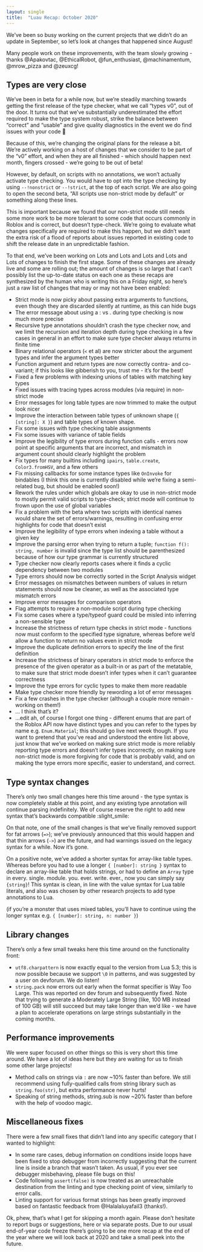 ```yaml
---
layout: single
title:  "Luau Recap: October 2020"
---
```


We’ve been so busy working on the current projects that we didn’t do an update in September, so let’s look at changes that happened since August!

Many people work on these improvements, with the team slowly growing - thanks @Apakovtac, @EthicalRobot, @fun_enthusiast, @machinamentum, @mrow_pizza and @zeuxcg!

## Types are very close

We’ve been in beta for a while now, but we’re steadily marching towards getting the first release of the type checker, what we call “types v0”, out of the door. It turns out that we’ve substantially underestimated the effort required to make the type system robust, strike the balance between “correct” and “usable” and give quality diagnostics in the event we do find issues with your code 🙂

Because of this, we’re changing the original plans for the release a bit. We’re actively working on a host of changes that we consider to be part of the “v0” effort, and when they are all finished - which should happen next month, fingers crossed - we’re going to be out of beta!

However, by default, on scripts with no annotations, we won’t actually activate type checking. You would have to opt into the type checking by using `--!nonstrict` or `--!strict`, at the top of each script. We are also going to open the second beta, “All scripts use non-strict mode by default” or something along these lines.

This is important because we found that our non-strict mode still needs some more work to be more tolerant to some code that occurs commonly in Roblox and is correct, but doesn’t type-check. We’re going to evaluate what changes specifically are required to make this happen, but we didn’t want the extra risk of a flood of reports about issues reported in existing code to shift the release date in an unpredictable fashion.

To that end, we’ve been working on Lots and Lots and Lots and Lots and Lots of changes to finish the first stage. Some of these changes are already live and some are rolling out; the amount of changes is so large that I can’t possibly list the up-to-date status on each one as these recaps are synthesized by the human who is writing this on a Friday night, so here’s just a raw list of changes that may or may not have been enabled:

 * Strict mode is now picky about passing extra arguments to functions, even though they are discarded silently at runtime, as this can hide bugs
 * The error message about using a : vs . during type checking is now much more precise
 * Recursive type annotations shouldn’t crash the type checker now, and we limit the recursion and iteration depth during type checking in a few cases in general in an effort to make sure type checker always returns in finite time
 * Binary relational operators (`<` et al) are now stricter about the argument types and infer the argument types better
 * Function argument and return types are now correctly contra- and co-variant; if this looks like gibberish to you, trust me - it’s for the best!
 * Fixed a few problems with indexing unions of tables with matching key types
 * Fixed issues with tracing types across modules (via require) in non-strict mode
 * Error messages for long table types are now trimmed to make the output look nicer
 * Improve the interaction between table types of unknown shape (`{ [string]: X }`) and table types of known shape.
 * Fix some issues with type checking table assignments
 * Fix some issues with variance of table fields
 * Improve the legibility of type errors during function calls - errors now point at specific arguments that are incorrect, and mismatch in argument count should clearly highlight the problem
 * Fix types for many builtins including `ipairs`, `table.create`, `Color3.fromHSV`, and a few others
 * Fix missing callbacks for some instance types like `OnInvoke` for bindables (I think this one is currently disabled while we’re fixing a semi-related bug, but should be enabled soon!)
 * Rework the rules under which globals are okay to use in non-strict mode to mostly permit valid scripts to type-check; strict mode will continue to frown upon the use of global variables
 * Fix a problem with the beta where two scripts with identical names would share the set of errors/warnings, resulting in confusing error highlights for code that doesn’t exist
 * Improve the legibility of type errors when indexing a table without a given key
 * Improve the parsing error when trying to return a tuple; `function f(): string, number` is invalid since the type list should be parenthesized because of how our type grammar is currently structured
 * Type checker now clearly reports cases where it finds a cyclic dependency between two modules
 * Type errors should now be correctly sorted in the Script Analysis widget
 * Error messages on mismatches between numbers of values in return statements should now be cleaner, as well as the associated type mismatch errors
 * Improve error messages for comparison operators
 * Flag attempts to require a non-module script during type checking
 * Fix some cases where a type/typeof guard could be misled into inferring a non-sensible type
 * Increase the strictness of return type checks in strict mode - functions now must conform to the specified type signature, whereas before we’d allow a function to return no values even in strict mode
 * Improve the duplicate definition errors to specify the line of the first definition
 * Increase the strictness of binary operators in strict mode to enforce the presence of the given operator as a built-in or as part of the metatable, to make sure that strict mode doesn’t infer types when it can’t guarantee correctness
 * Improve the type errors for cyclic types to make them more readable
 * Make type checker more friendly by rewording a lot of error messages
 * Fix a few crashes in the type checker (although a couple more remain - working on them!)
 * … I think that’s it?
 * …edit ah, of course I forgot one thing - different enums that are part of the Roblox API now have distinct types and you can refer to the types by name e.g. `Enum.Material`; this should go live next week though.
If you want to pretend that you’ve read and understood the entire list above, just know that we’ve worked on making sure strict mode is more reliably reporting type errors and doesn’t infer types incorrectly, on making sure non-strict mode is more forgiving for code that is probably valid, and on making the type errors more specific, easier to understand, and correct.

## Type syntax changes

There’s only two small changes here this time around - the type syntax is now completely stable at this point, and any existing type annotation will continue parsing indefinitely. We of course reserve the right to add new syntax that’s backwards compatible :slight_smile:

On that note, one of the small changes is that we’ve finally removed support for fat arrows (`=>`); we’ve previously announced that this would happen and that thin arrows (`->`) are the future, and had warnings issued on the legacy syntax for a while. Now it’s gone.

On a positive note, we’ve added a shorter syntax for array-like table types. Whereas before you had to use a longer `{ [number]: string }` syntax to declare an array-like table that holds strings, or had to define an `Array` type in every. single. module. you. ever. write. ever., now you can simply say `{string}`! This syntax is clean, in line with the value syntax for Lua table literals, and also was chosen by other research projects to add type annotations to Lua.

(if you’re a monster that uses mixed tables, you’ll have to continue using the longer syntax e.g. `{ [number]: string, n: number }`)

## Library changes

There’s only a few small tweaks here this time around on the functionality front:

 * `utf8.charpattern` is now exactly equal to the version from Lua 5.3; this is now possible because we support `\0` in patterns, and was suggested by a user on devforum. We do listen!
 * `string.pack` now errors out early when the format specifier is Way Too Large. This was reported on dev forum and subsequently fixed. Note that trying to generate a Moderately Large String (like, 100 MB instead of 100 GB) will still succeed but may take longer than we’d like - we have a plan to accelerate operations on large strings substantially in the coming months.
 
## Performance improvements

We were super focused on other things so this is very short this time around. We have a lot of ideas here but they are waiting for us to finish some other large projects!

 * Method calls on strings via `:` are now ~10% faster than before. We still recommend using fully-qualified calls from string library such as `string.foo(str)`, but extra performance never hurts!
 * Speaking of string methods, string.sub is now ~20% faster than before with the help of voodoo magic.

## Miscellaneous fixes

There were a few small fixes that didn’t land into any specific category that I wanted to highlight:

 * In some rare cases, debug information on conditions inside loops have been fixed to stop debugger from incorrectly suggesting that the current line is inside a branch that wasn’t taken. As usual, if you ever see debugger misbehaving, please file bugs on this!
 * Code following `assert(false)` is now treated as an unreachable destination from the linting and type checking point of view, similarly to error calls.
 * Linting support for various format strings has been greatly improved based on fantastic feedback from @Halalaluyafail3 (thanks!).
 
Ok, phew, that’s what I get for skipping a month again. Please don’t hesitate to report bugs or suggestions, here or via separate posts. Due to our usual end-of-year code freeze there’s going to be one more recap at the end of the year where we will look back at 2020 and take a small peek into the future.

